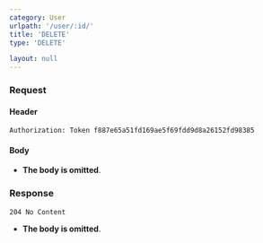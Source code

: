 ```yaml
---
category: User
urlpath: '/user/:id/'
title: 'DELETE'
type: 'DELETE'

layout: null
---
```


### Request

#### Header

```Authorization: Token f887e65a51fd169ae5f69fdd9d8a26152fd98385```

#### Body

* **The body is omitted**.

### Response

```204 No Content```

* **The body is omitted**.

